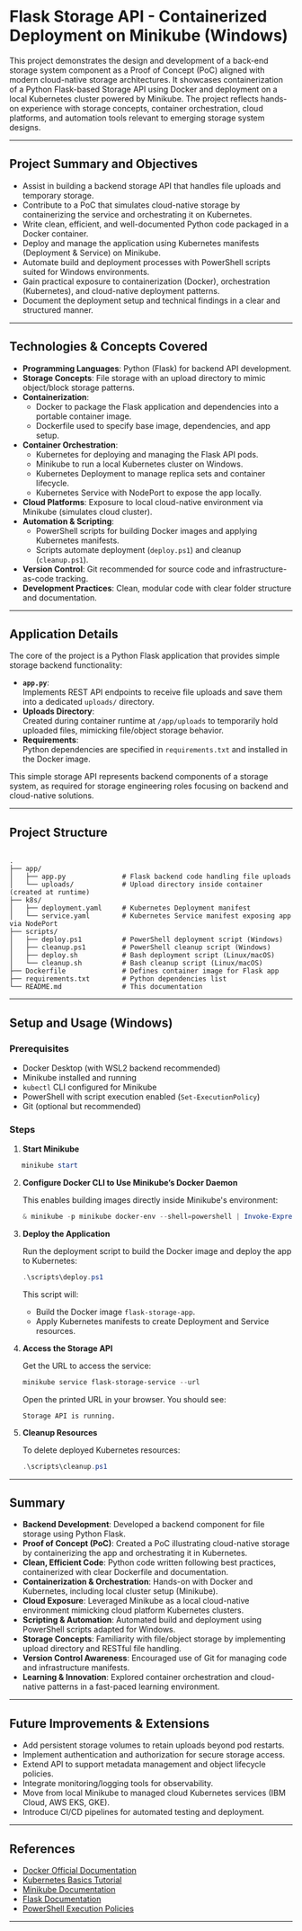 # Flask Storage API - Containerized Deployment on Minikube (Windows)

This project demonstrates the design and development of a back-end storage system component as a Proof of Concept (PoC) aligned with modern cloud-native storage architectures. It showcases containerization of a Python Flask-based Storage API using Docker and deployment on a local Kubernetes cluster powered by Minikube. The project reflects hands-on experience with storage concepts, container orchestration, cloud platforms, and automation tools relevant to emerging storage system designs.

---

## Project Summary and Objectives

- Assist in building a backend storage API that handles file uploads and temporary storage.
- Contribute to a PoC that simulates cloud-native storage by containerizing the service and orchestrating it on Kubernetes.
- Write clean, efficient, and well-documented Python code packaged in a Docker container.
- Deploy and manage the application using Kubernetes manifests (Deployment & Service) on Minikube.
- Automate build and deployment processes with PowerShell scripts suited for Windows environments.
- Gain practical exposure to containerization (Docker), orchestration (Kubernetes), and cloud-native deployment patterns.
- Document the deployment setup and technical findings in a clear and structured manner.

---

## Technologies & Concepts Covered

- **Programming Languages**: Python (Flask) for backend API development.
- **Storage Concepts**: File storage with an upload directory to mimic object/block storage patterns.
- **Containerization**:  
  - Docker to package the Flask application and dependencies into a portable container image.
  - Dockerfile used to specify base image, dependencies, and app setup.
- **Container Orchestration**:  
  - Kubernetes for deploying and managing the Flask API pods.
  - Minikube to run a local Kubernetes cluster on Windows.
  - Kubernetes Deployment to manage replica sets and container lifecycle.
  - Kubernetes Service with NodePort to expose the app locally.
- **Cloud Platforms**: Exposure to local cloud-native environment via Minikube (simulates cloud cluster).
- **Automation & Scripting**:  
  - PowerShell scripts for building Docker images and applying Kubernetes manifests.
  - Scripts automate deployment (`deploy.ps1`) and cleanup (`cleanup.ps1`).
- **Version Control**: Git recommended for source code and infrastructure-as-code tracking.
- **Development Practices**: Clean, modular code with clear folder structure and documentation.

---

## Application Details

The core of the project is a Python Flask application that provides simple storage backend functionality:

- **`app.py`**:  
  Implements REST API endpoints to receive file uploads and save them into a dedicated `uploads/` directory.
- **Uploads Directory**:  
  Created during container runtime at `/app/uploads` to temporarily hold uploaded files, mimicking file/object storage behavior.
- **Requirements**:  
  Python dependencies are specified in `requirements.txt` and installed in the Docker image.

This simple storage API represents backend components of a storage system, as required for storage engineering roles focusing on backend and cloud-native solutions.

---

## Project Structure

```

.
├── app/
│   ├── app.py              # Flask backend code handling file uploads
│   └── uploads/            # Upload directory inside container (created at runtime)
├── k8s/
│   ├── deployment.yaml     # Kubernetes Deployment manifest
│   └── service.yaml        # Kubernetes Service manifest exposing app via NodePort
├── scripts/
│   ├── deploy.ps1          # PowerShell deployment script (Windows)
│   ├── cleanup.ps1         # PowerShell cleanup script (Windows)
│   ├── deploy.sh           # Bash deployment script (Linux/macOS)
│   └── cleanup.sh          # Bash cleanup script (Linux/macOS)
├── Dockerfile              # Defines container image for Flask app
├── requirements.txt        # Python dependencies list
└── README.md               # This documentation

````

---

## Setup and Usage (Windows)

### Prerequisites

- Docker Desktop (with WSL2 backend recommended)
- Minikube installed and running
- `kubectl` CLI configured for Minikube
- PowerShell with script execution enabled (`Set-ExecutionPolicy`)
- Git (optional but recommended)

### Steps

1. **Start Minikube**

```powershell
   minikube start
````

2. **Configure Docker CLI to Use Minikube’s Docker Daemon**

   This enables building images directly inside Minikube's environment:

   ```powershell
   & minikube -p minikube docker-env --shell=powershell | Invoke-Expression
   ```

3. **Deploy the Application**

   Run the deployment script to build the Docker image and deploy the app to Kubernetes:

   ```powershell
   .\scripts\deploy.ps1
   ```

   This script will:

   * Build the Docker image `flask-storage-app`.
   * Apply Kubernetes manifests to create Deployment and Service resources.

4. **Access the Storage API**

   Get the URL to access the service:

   ```powershell
   minikube service flask-storage-service --url
   ```

   Open the printed URL in your browser. You should see:

   ```
   Storage API is running.
   ```

5. **Cleanup Resources**

   To delete deployed Kubernetes resources:

   ```powershell
   .\scripts\cleanup.ps1
   ```

---

## Summary

* **Backend Development**: Developed a backend component for file storage using Python Flask.
* **Proof of Concept (PoC)**: Created a PoC illustrating cloud-native storage by containerizing the app and orchestrating it in Kubernetes.
* **Clean, Efficient Code**: Python code written following best practices, containerized with clear Dockerfile and documentation.
* **Containerization & Orchestration**: Hands-on with Docker and Kubernetes, including local cluster setup (Minikube).
* **Cloud Exposure**: Leveraged Minikube as a local cloud-native environment mimicking cloud platform Kubernetes clusters.
* **Scripting & Automation**: Automated build and deployment using PowerShell scripts adapted for Windows.
* **Storage Concepts**: Familiarity with file/object storage by implementing upload directory and RESTful file handling.
* **Version Control Awareness**: Encouraged use of Git for managing code and infrastructure manifests.
* **Learning & Innovation**: Explored container orchestration and cloud-native patterns in a fast-paced learning environment.

---

## Future Improvements & Extensions

* Add persistent storage volumes to retain uploads beyond pod restarts.
* Implement authentication and authorization for secure storage access.
* Extend API to support metadata management and object lifecycle policies.
* Integrate monitoring/logging tools for observability.
* Move from local Minikube to managed cloud Kubernetes services (IBM Cloud, AWS EKS, GKE).
* Introduce CI/CD pipelines for automated testing and deployment.

---

## References

* [Docker Official Documentation](https://docs.docker.com/)
* [Kubernetes Basics Tutorial](https://kubernetes.io/docs/tutorials/kubernetes-basics/)
* [Minikube Documentation](https://minikube.sigs.k8s.io/docs/)
* [Flask Documentation](https://flask.palletsprojects.com/)
* [PowerShell Execution Policies](https://learn.microsoft.com/en-us/powershell/module/microsoft.powershell.security/set-executionpolicy)

---
